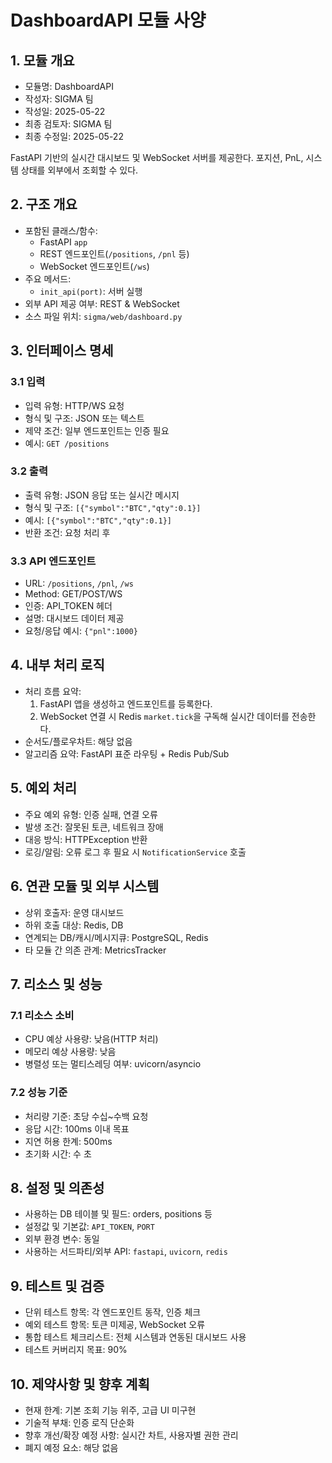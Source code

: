 # DashboardAPI 모듈 사양

## 1. 모듈 개요
* 모듈명: DashboardAPI
* 작성자: SIGMA 팀
* 작성일: 2025-05-22
* 최종 검토자: SIGMA 팀
* 최종 수정일: 2025-05-22

FastAPI 기반의 실시간 대시보드 및 WebSocket 서버를 제공한다. 포지션, PnL, 시스템 상태를 외부에서 조회할 수 있다.

## 2. 구조 개요
* 포함된 클래스/함수:
  - FastAPI `app`
  - REST 엔드포인트(`/positions`, `/pnl` 등)
  - WebSocket 엔드포인트(`/ws`)
* 주요 메서드:
  - `init_api(port)`: 서버 실행
* 외부 API 제공 여부: REST & WebSocket
* 소스 파일 위치: `sigma/web/dashboard.py`

## 3. 인터페이스 명세
### 3.1 입력
* 입력 유형: HTTP/WS 요청
* 형식 및 구조: JSON 또는 텍스트
* 제약 조건: 일부 엔드포인트는 인증 필요
* 예시: `GET /positions`

### 3.2 출력
* 출력 유형: JSON 응답 또는 실시간 메시지
* 형식 및 구조: `[{"symbol":"BTC","qty":0.1}]`
* 예시: `[{"symbol":"BTC","qty":0.1}]`
* 반환 조건: 요청 처리 후

### 3.3 API 엔드포인트
* URL: `/positions`, `/pnl`, `/ws`
* Method: GET/POST/WS
* 인증: API_TOKEN 헤더
* 설명: 대시보드 데이터 제공
* 요청/응답 예시: `{"pnl":1000}`

## 4. 내부 처리 로직
* 처리 흐름 요약:
  1. FastAPI 앱을 생성하고 엔드포인트를 등록한다.
  2. WebSocket 연결 시 Redis `market.tick`을 구독해 실시간 데이터를 전송한다.
* 순서도/플로우차트: 해당 없음
* 알고리즘 요약: FastAPI 표준 라우팅 + Redis Pub/Sub

## 5. 예외 처리
* 주요 예외 유형: 인증 실패, 연결 오류
* 발생 조건: 잘못된 토큰, 네트워크 장애
* 대응 방식: HTTPException 반환
* 로깅/알림: 오류 로그 후 필요 시 `NotificationService` 호출

## 6. 연관 모듈 및 외부 시스템
* 상위 호출자: 운영 대시보드
* 하위 호출 대상: Redis, DB
* 연계되는 DB/캐시/메시지큐: PostgreSQL, Redis
* 타 모듈 간 의존 관계: MetricsTracker

## 7. 리소스 및 성능
### 7.1 리소스 소비
* CPU 예상 사용량: 낮음(HTTP 처리)
* 메모리 예상 사용량: 낮음
* 병렬성 또는 멀티스레딩 여부: uvicorn/asyncio

### 7.2 성능 기준
* 처리량 기준: 초당 수십~수백 요청
* 응답 시간: 100ms 이내 목표
* 지연 허용 한계: 500ms
* 초기화 시간: 수 초

## 8. 설정 및 의존성
* 사용하는 DB 테이블 및 필드: orders, positions 등
* 설정값 및 기본값: `API_TOKEN`, `PORT`
* 외부 환경 변수: 동일
* 사용하는 서드파티/외부 API: `fastapi`, `uvicorn`, `redis`

## 9. 테스트 및 검증
* 단위 테스트 항목: 각 엔드포인트 동작, 인증 체크
* 예외 테스트 항목: 토큰 미제공, WebSocket 오류
* 통합 테스트 체크리스트: 전체 시스템과 연동된 대시보드 사용
* 테스트 커버리지 목표: 90%

## 10. 제약사항 및 향후 계획
* 현재 한계: 기본 조회 기능 위주, 고급 UI 미구현
* 기술적 부채: 인증 로직 단순화
* 향후 개선/확장 예정 사항: 실시간 차트, 사용자별 권한 관리
* 폐지 예정 요소: 해당 없음
